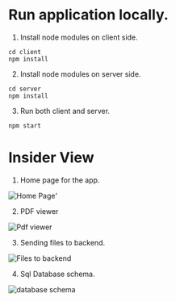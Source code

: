# Run application locally.
1. Install node modules on client side.
```
cd client
npm install
```
2. Install node modules on server side.
```
cd server
npm install
```
3. Run both client and server.
```
npm start
```
# Insider View
1. Home page for the app.

![Home Page](https://user-images.githubusercontent.com/72285744/216267003-6f717e5b-e0ac-4ea6-9910-b477019d2851.png)'

2. PDF viewer

![Pdf viewer](https://user-images.githubusercontent.com/72285744/216267135-c67405a7-9538-4c47-949f-09235ba0b6f5.png)

3. Sending files to backend.

![Files to backend](https://user-images.githubusercontent.com/72285744/216267430-ec1ae1a9-3955-457b-8792-2a793fe2b056.png)

4. Sql Database schema.


![database schema](https://user-images.githubusercontent.com/72285744/216267593-146b2a2b-20d3-4642-8787-67dd5ca2f22b.png)
